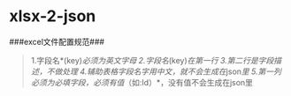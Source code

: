 # xlsx-2-json

###excel文件配置规范###

>1.字段名*(key)*必须为英文字母
>2.字段名*(key)*在第一行
>3.第二行是字段描述，不做处理
>4.辅助表格字段名字用中文，就不会生成在*json*里
>5.第一列必须为必填字段，必须有值*（如:Id）*，没有值不会生成在json里


